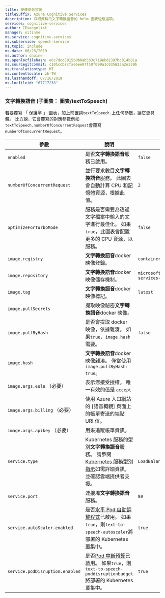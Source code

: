 ```yaml
---
title: 安裝語音容器
titleSuffix: Azure Cognitive Services
description: 詳細資料的文字轉換語音的 helm 圖表組態選項。
services: cognitive-services
author: IEvangelist
manager: nitinme
ms.service: cognitive-services
ms.subservice: speech-service
ms.topic: include
ms.date: 06/26/2019
ms.author: dapine
ms.openlocfilehash: e6c7dcd3015b0b8ab5b3c719ebd2397bc814b81a
ms.sourcegitcommit: c105ccb7cfae6ee87f50f099a1c035623a2e239b
ms.translationtype: MT
ms.contentlocale: zh-TW
ms.lasthandoff: 07/10/2019
ms.locfileid: "67717238"
---
```

### <a name="text-to-speech-sub-chart-chartstexttospeech"></a>文字轉換語音 (子圖表： 圖表/textToSpeech)

若要覆寫 「 保護傘 」 圖表，加上前置詞`textToSpeech.`上任何參數，讓它更具體。 比方說，它會覆寫的對應參數例如`textToSpeech.numberOfConcurrentRequest`會覆寫`numberOfConcurrentRequest`。

|參數|說明|預設|
| -- | -- | -- |
| `enabled` | 是否**文字轉換語音**服務已啟用。 | `false` |
| `numberOfConcurrentRequest` | 並行要求數目**文字轉換語音**服務。 此圖表會自動計算 CPU 和記憶體資源，根據此值。 | `2` |
| `optimizeForTurboMode`| 服務是否需要為透過文字檔案中輸入的文字進行最佳化。 如果`true`，此圖表會配置更多的 CPU 資源，以服務。 | `false` |
| `image.registry`| **文字轉換語音**docker 映像登錄。 | `containerpreview.azurecr.io` |
| `image.repository` | **文字轉換語音**docker 映像儲存機制。 | `microsoft/cognitive-services-text-to-speech` |
| `image.tag` | **文字轉換語音**docker 映像標記。 | `latest` |
| `image.pullSecrets` | 提取映像祕密**文字轉換語音**docker 映像。 | |
| `image.pullByHash`| 是否會提取 docker 映像，依據雜湊。 如果`true`，`image.hash`需要。 | `false` |
| `image.hash`| **文字轉換語音**docker 映像雜湊。 僅當使用`image.pullByHash: true`。  | |
| `image.args.eula` （必要） | 表示您接受授權。 唯一有效的值是 `accept` | |
| `image.args.billing` （必要） | 使用 Azure 入口網站的 [語音概觀] 頁面上的帳單寄送的端點 URI 值。 | |
| `image.args.apikey` （必要） | 用來追蹤帳單資訊。 ||
| `service.type` | Kubernetes 服務的型別**文字轉換語音**服務。 請參閱[Kubernetes 服務型別指示](https://kubernetes.io/docs/concepts/services-networking/service/)如需詳細資訊，並確認雲端提供者支援。 | `LoadBalancer` |
| `service.port`|  連接埠**文字轉換語音**服務。 | `80` |
| `service.autoScaler.enabled` | 是否[水平 Pod 自動調整程式](https://kubernetes.io/docs/tasks/run-application/horizontal-pod-autoscale/)已啟用。 如果`true`，則`text-to-speech-autoscaler`將部署的 Kubernetes 叢集中。 | `true` |
| `service.podDisruption.enabled` | 是否[Pod 中斷預算](https://kubernetes.io/docs/concepts/workloads/pods/disruptions/)已啟用。 如果`true`，則`text-to-speech-poddisruptionbudget`將部署的 Kubernetes 叢集中。 | `true` |